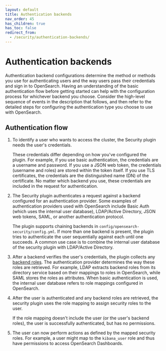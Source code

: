 ```yaml
---
layout: default
title: Authentication backends
nav_order: 45
has_children: true
has_toc: false
redirect_from:
  - /security/authentication-backends/
---
```


# Authentication backends

Authentication backend configurations determine the method or methods you use for authenticating users and the way users pass their credentials and sign in to OpenSearch. Having an understanding of the basic authentication flow before getting started can help with the configuration process for whichever backend you choose. Consider the high-level sequence of events in the description that follows, and then refer to the detailed steps for configuring the authentication type you choose to use with OpenSearch.

## Authentication flow

1. To identify a user who wants to access the cluster, the Security plugin needs the user's credentials.

   These credentials differ depending on how you've configured the plugin. For example, if you use basic authentication, the credentials are a username and password. If you use a JSON web token, the credentials (username and roles) are stored within the token itself. If you use TLS certificates, the credentials are the distinguished name (DN) of the certificate. No matter which backend you use, these credentials are included in the request for authentication.

2. The Security plugin authenticates a request against a backend configured for an authentication provider. Some examples of authentication providers used with OpenSearch include Basic Auth (which uses the internal user database), LDAP/Active Directory, JSON web tokens, SAML, or another authentication protocol.

   The plugin supports chaining backends in `config/opensearch-security/config.yml`. If more than one backend is present, the plugin tries to authenticate the user sequentially against each until one succeeds. A common use case is to combine the internal user database of the security plugin with LDAP/Active Directory.

3. After a backend verifies the user's credentials, the plugin collects any [backend roles]({{site.url}}{{site.baseurl}}/security/access-control/index/#concepts). The authentication provider determines the way these roles are retrieved. For example, LDAP extracts backend roles from its directory service based on their mappings to roles in OpenSearch, while SAML stores the roles as attributes. When basic authentication is used, the internal user database refers to role mappings configured in OpenSearch.

4. After the user is authenticated and any backend roles are retrieved, the security plugin uses the role mapping to assign security roles to the user.

   If the role mapping doesn't include the user (or the user's backend roles), the user is successfully authenticated, but has no permissions.

5. The user can now perform actions as defined by the mapped security roles. For example, a user might map to the `kibana_user` role and thus have permissions to access OpenSearch Dashboards.
